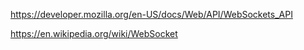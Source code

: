 https://developer.mozilla.org/en-US/docs/Web/API/WebSockets_API

https://en.wikipedia.org/wiki/WebSocket



